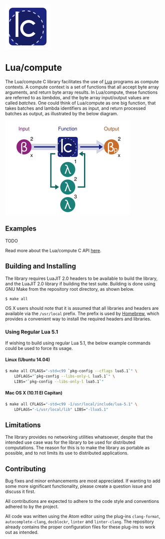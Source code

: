 ![icon](design/icon/web-270dpi.png)

# Lua/compute

The Lua/compute C library facilitates the use of [Lua][lua] programs as compute
contexts. A compute context is a set of functions that all accept byte array
arguments, and return byte array results. In Lua/compute, these functions are
referred to as *lambdas*, and the byte array input/output values are called
*batches*. One could think of Lua/compute as one big function, that takes
batches and lambda identifiers as input, and return processed batches as
output, as illustrated by the below diagram.

[lua]: http://www.lua.org/

![diagram](design/docs/lua-compute-diagram.png)

## Examples

TODO

Read more about the Lua/compute C API [here](src/main/c/lcm.h).

## Building and Installing

The library requires LuaJIT 2.0 headers to be available to build the library,
and the LuaJIT 2.0 library if building the test suite. Building is done using
GNU Make from the repository root directory, as shown below.

```bash
$ make all
```

OS X users should note that it is assumed that all libraries and headers are
available via the `/usr/local` prefix. The prefix is used by [Homebrew][brew],
which provides a convenient way to install the required headers and libraries.

[brew]: http://brew.sh/

### Using Regular Lua 5.1

If wishing to build using regular Lua 5.1, the below example commands could be
used to force its usage.

#### Linux (Ubuntu 14.04)

```bash
$ make all CFLAGS="-std=c99 `pkg-config --cflags lua5.1`" \
    LDFLAGS="`pkg-config --libs-only-L lua5.1`" \
    LIBS="`pkg-config --libs-only-l lua5.1`"
```

#### Mac OS X (10.11 El Capitan)

```bash
$ make all CFLAGS="-std=c99 -I/usr/local/include/lua-5.1" \
    LDFLAGS="-L/usr/local/lib" LIBS="-llua5.1"
```

## Limitations

The library provides no networking utilities whatsoever, despite that the
intended use case was for the library to be used for distributed computations.
The reason for this is to make the library as portable as possible, and to not
limits its use to distributed applications.

## Contributing

Bug fixes and minor enhancements are most appreciated. If wanting to add some
more significant functionality, please create a question issue and discuss it
first.

All contributions are expected to adhere to the code style and conventions
adhered to by the project.

All code was written using the Atom editor using the plug-ins `clang-format`,
`autocomplete-clang`, `docblockr`, `linter` and `linter-clang`. The repository
already contains the proper configuration files for these plug-ins to work out
as intended.

